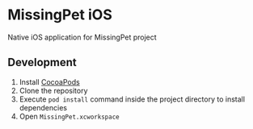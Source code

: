 # MissingPet iOS

Native iOS application for MissingPet project

## Development

1. Install [CocoaPods](https://cocoapods.org)
2. Clone the repository
3. Execute `pod install` command inside the project directory to install dependencies
4. Open `MissingPet.xcworkspace`

